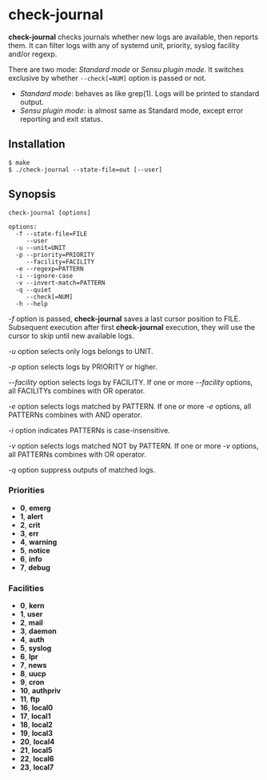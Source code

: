 # check-journal

**check-journal** checks journals whether new logs are available, then reports them. It can filter logs with any of systemd unit, priority, syslog facility and/or regexp.

There are two mode: *Standard mode* or *Sensu plugin mode*. It switches exclusive by whether `--check[=NUM]` option is passed or not.

* *Standard mode*: behaves as like grep(1). Logs will be printed to standard output.
* *Sensu plugin mode*: is almost same as Standard mode, except error reporting and exit status.

## Installation

```console
$ make
$ ./check-journal --state-file=out [--user]
```

## Synopsis

```
check-journal [options]

options:
  -f --state-file=FILE
     --user
  -u --unit=UNIT
  -p --priority=PRIORITY
     --facility=FACILITY
  -e --regexp=PATTERN
  -i --ignore-case
  -v --invert-match=PATTERN
  -q --quiet
     --check[=NUM]
  -h --help
```

*-f* option is passed, **check-journal** saves a last cursor position to FILE. Subsequent execution after first **check-journal** execution, they will use the cursor to skip until new available logs.

*-u* option selects only logs belongs to UNIT.

*-p* option selects logs by PRIORITY or higher.

*--facility* option selects logs by FACILITY. If one or more *--facility* options, all FACILITYs combines with OR operator.

*-e* option selects logs matched by PATTERN. If one or more *-e* options, all PATTERNs combines with AND operator.

*-i* option indicates PATTERNs is case-insensitive.

*-v* option selects logs matched NOT by PATTERN. If one or more *-v* options, all PATTERNs combines with OR operator.

*-q* option suppress outputs of matched logs.

### Priorities

* **0**, **emerg**
* **1**, **alert**
* **2**, **crit**
* **3**, **err**
* **4**, **warning**
* **5**, **notice**
* **6**, **info**
* **7**, **debug**

### Facilities

* **0**, **kern**
* **1**, **user**
* **2**, **mail**
* **3**, **daemon**
* **4**, **auth**
* **5**, **syslog**
* **6**, **lpr**
* **7**, **news**
* **8**, **uucp**
* **9**, **cron**
* **10**, **authpriv**
* **11**, **ftp**
* **16**, **local0**
* **17**, **local1**
* **18**, **local2**
* **19**, **local3**
* **20**, **local4**
* **21**, **local5**
* **22**, **local6**
* **23**, **local7**
